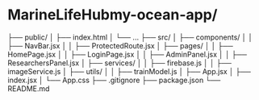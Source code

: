 # MarineLifeHubmy-ocean-app/
├── public/
│   ├── index.html
│   └── ...
├── src/
│   ├── components/
│   │   ├── NavBar.jsx
│   │   ├── ProtectedRoute.jsx
│   ├── pages/
│   │   ├── HomePage.jsx
│   │   ├── LoginPage.jsx
│   │   ├── AdminPanel.jsx
│   │   ├── ResearchersPanel.jsx
│   ├── services/
│   │   ├── firebase.js
│   │   ├── imageService.js
│   ├── utils/
│   │   ├── trainModel.js
│   ├── App.jsx
│   ├── index.jsx
│   └── App.css
├── .gitignore
├── package.json
└── README.md
